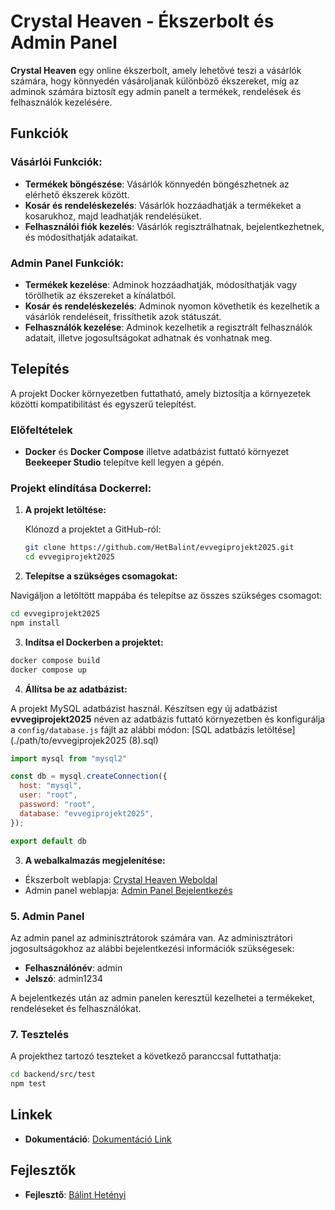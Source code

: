 
# Crystal Heaven - Ékszerbolt és Admin Panel

**Crystal Heaven** egy online ékszerbolt, amely lehetővé teszi a vásárlók számára, hogy könnyedén vásároljanak különböző ékszereket, míg az adminok számára biztosít egy admin panelt a termékek, rendelések és felhasználók kezelésére.

## Funkciók

### Vásárlói Funkciók:
- **Termékek böngészése**: Vásárlók könnyedén böngészhetnek az elérhető ékszerek között.
- **Kosár és rendeléskezelés**: Vásárlók hozzáadhatják a termékeket a kosarukhoz, majd leadhatják rendelésüket.
- **Felhasználói fiók kezelés**: Vásárlók regisztrálhatnak, bejelentkezhetnek, és módosíthatják adataikat.

### Admin Panel Funkciók:
- **Termékek kezelése**: Adminok hozzáadhatják, módosíthatják vagy törölhetik az ékszereket a kínálatból.
- **Kosár és rendeléskezelés**: Adminok nyomon követhetik és kezelhetik a vásárlók rendeléseit, frissíthetik azok státuszát.
- **Felhasználók kezelése**: Adminok kezelhetik a regisztrált felhasználók adatait, illetve jogosultságokat adhatnak és vonhatnak meg.

## Telepítés

A projekt Docker környezetben futtatható, amely biztosítja a környezetek közötti kompatibilitást és egyszerű telepítést.

### Előfeltételek

- **Docker** és **Docker Compose** illetve adatbázist futtató környezet **Beekeeper Studio** telepítve kell legyen a gépén.

### Projekt elindítása Dockerrel:

1. **A projekt letöltése:**

   Klónozd a projektet a GitHub-ról:

   ```bash
   git clone https://github.com/HetBalint/evvegiprojekt2025.git
   cd evvegiprojekt2025
   ```


2.  **Telepítse a szükséges csomagokat:**

Navigáljon a letöltött mappába és telepítse az összes szükséges csomagot:

```bash
cd evvegiprojekt2025
npm install
```

3.  **Indítsa el Dockerben a projektet:**



```bash
docker compose build
docker compose up
```



4.  **Állítsa be az adatbázist:**

A projekt MySQL adatbázist használ. Készítsen egy új adatbázist **evvegiprojekt2025** néven az adatbázis futtató környezetben és konfigurálja a `config/database.js` fájlt az alábbi módon:
[SQL adatbázis letöltése](./path/to/evvegiprojek2025 (8).sql)


```javascript
import mysql from "mysql2"

const db = mysql.createConnection({
  host: "mysql", 
  user: "root",
  password: "root",
  database: "evvegiprojekt2025",
});

export default db
```

3.  **A webalkalmazás megjelenítése:**

- Ékszerbolt weblapja: [Crystal Heaven Weboldal](http://localhost:3000/home)
- Admin panel weblapja: [Admin Panel Bejelentkezés](http://localhost:3000/admin/login)



### 5. Admin Panel

Az admin panel az adminisztrátorok számára van. Az adminisztrátori jogosultságokhoz az alábbi bejelentkezési információk szükségesek:

- **Felhasználónév**: admin
- **Jelszó**: admin1234

A bejelentkezés után az admin panelen keresztül kezelhetei a termékeket, rendeléseket és felhasználókat.



### 7. Tesztelés

A projekthez tartozó teszteket a következő paranccsal futtathatja:

```bash
cd backend/src/test
npm test
```

## Linkek


- **Dokumentáció**: [Dokumentáció Link](https://github.com/HetBalint/evvegiprojekt2025/blob/main/Projektmunka%20dokument%C3%A1l%C3%A1sa.docx)

## Fejlesztők

- **Fejlesztő**: [Bálint Hetényi](https://github.com/HetBalint)
